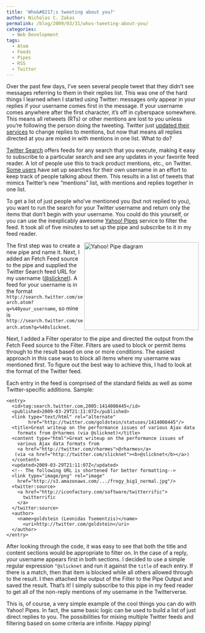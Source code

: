 ```yaml
---
title: 'Who&#8217;s tweeting about you?'
author: Nicholas C. Zakas
permalink: /blog/2009/03/31/whos-tweeting-about-you/
categories:
  - Web Development
tags:
  - Atom
  - Feeds
  - Pipes
  - RSS
  - Twitter
---
```

Over the past few days, I&#8217;ve seen several people tweet that they didn&#8217;t see messages referring to them in their replies list. This was one of the hard things I learned when I started using Twitter: messages only appear in your replies if your username comes first in the message. If your username comes anywhere after the first character, it&#8217;s off in cyberspace somewhere. This means all retweets (RTs) or other mentions are lost to you unless you&#8217;re following the person doing the tweeting. Twitter just [updated their services][1] to change replies to mentions, but now that means all replies directed at you are mixed in with mentions in one list. What to do?

[Twitter Search][2] offers feeds for any search that you execute, making it easy to subscribe to a particular search and see any updates in your favorite feed reader. A lot of people use this to track product mentions, etc., on Twitter. [Some users][3] have set up searches for their own username in an effort to keep track of people talking about them. This results in a list of tweets that mimics Twitter&#8217;s new &#8220;mentions&#8221; list, with mentions and replies together in one list.

To get a list of just people who&#8217;ve mentioned you (but not replied to you), you want to run the search for your Twitter username and return only the items that don&#8217;t begin with your username. You could do this yourself, or you can use the inexplicably awesome [Yahoo! Pipes][4] service to filter the feed. It took all of five minutes to set up the pipe and subscribe to it in my feed reader.

[<img class="size-medium wp-image-2030" src="/images/wp-content/uploads/2009/03/mypipe-300x229.png" alt="Yahoo! Pipe diagram" width="300" height="229" align="right" />][5] The first step was to create a new pipe and name it. Next, I added an Fetch Feed source to the pipe and supplied the Twitter Search feed URL for my username ([@slicknet][6]). A feed for your username is in the format `http://search.twitter.com/search.atom?q=%40your_username`, so mine is `http://search.twitter.com/search.atom?q=%40slicknet`.

Next, I added a Filter operator to the pipe and directed the output from the Fetch Feed source to the Filter. Filters are used to block or permit items through to the result based on one or more conditions. The easiest approach in this case was to block all items where my username was mentioned first. To figure out the best way to achieve this, I had to look at the format of the Twitter feed.

Each entry in the feed is comprised of the standard fields as well as some Twitter-specific additions. Sample:

    <entry>
      <id>tag:search.twitter.com,2005:1414008445</id>
      <published>2009-03-29T21:11:07Z</published>
      <link type="text/html" rel="alternate"
            href="http://twitter.com/goldstein/statuses/1414008445"/>
      <title>Great writeup on the performance issues of various Ajax data
        formats from @rharmes (via @slicknet)</title>
      <content type="html">Great writeup on the performance issues of
        various Ajax data formats from
        <a href="http://twitter.com/rharmes">@rharmes</a>
       (via <a href="http://twitter.com/slicknet"><b>@slicknet</b></a>)
      </content>
      <updated>2009-03-29T21:11:07Z</updated>
      <!-- The following URL is shortened for better formatting-->
      <link type="image/png" rel="image"
        href="http://s3.amazonaws.com/.../frogy_big1_normal.jpg"/>
      <twitter:source>
        <a href="http://iconfactory.com/software/twitterrific">
          twitterrific
        </a>
      </twitter:source>
      <author>
        <name>goldstein (Leonidas Tsementzis)</name>
          <uri>http://twitter.com/goldstein</uri>
      </author>
    </entry>

After looking through the code, it was easy to see that both the title and content sections would be appropriate to filter on. In the case of a reply, your username appears first in both sections. I decided to use a simple regular expression `^@slicknet` and run it against the `title` of each entry. If there is a match, then that item is blocked while all others allowed through to the result. I then attached the output of the Filter to the Pipe Output and saved the result. That&#8217;s it! I simply subscribe to this pipe in my feed reader to get all of the non-reply mentions of my username in the Twitterverse.

This is, of course, a very simple example of the cool things you can do with Yahoo! Pipes. In fact, the same basic logic can be used to build a list of just direct replies to you. The possibilities for mixing multiple Twitter feeds and filtering based on some criteria are infinite. Happy piping!

 [1]: http://blog.twitter.com/2009/03/replies-are-now-mentions.html
 [2]: http://search.twitter.com
 [3]: http://http://twitter.com/mikeleeorg/status/1403314359
 [4]: http://pipes.yahoo.com/
 [5]: /images/wp-content/uploads/2009/03/mypipe.png
 [6]: http://www.twitter.com/slicknet/
